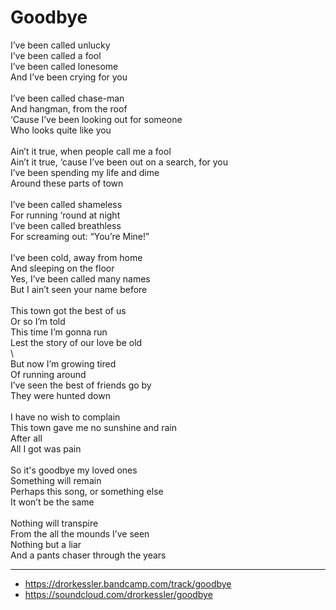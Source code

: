 # Goodbye

I’ve been called unlucky\
I’ve been called a fool\
I’ve been called lonesome\
And I’ve been crying for you\
\
I’ve been called chase-man\
And hangman, from the roof\
‘Cause I’ve been looking out for someone\
Who looks quite like you\
\
Ain’t it true, when people call me a fool\
Ain’t it true, ‘cause I’ve been out on a search, for you\
I’ve been spending my life and dime\
Around these parts of town\
\
I’ve been called shameless\
For running ‘round at night\
I’ve been called breathless\
For screaming out: “You’re Mine!”\
\
I’ve been cold, away from home\
And sleeping on the floor\
Yes, I’ve been called many names\
But I ain’t seen your name before\
\
This town got the best of us\
Or so I’m told\
This time I’m gonna run\
Lest the story of our love be old\
\        
But now I’m growing tired\
Of running around\
I’ve seen the best of friends go by\
They were hunted down\
\
I have no wish to complain\
This town gave me no sunshine and rain\
After all\
All I got was pain\
\
So it's goodbye my loved ones\
Something will remain\
Perhaps this song, or something else\
It won’t be the same\
\
Nothing will transpire\
From the all the mounds I’ve seen\
Nothing but a liar\
And a pants chaser through the years

---
- https://drorkessler.bandcamp.com/track/goodbye
- https://soundcloud.com/drorkessler/goodbye
